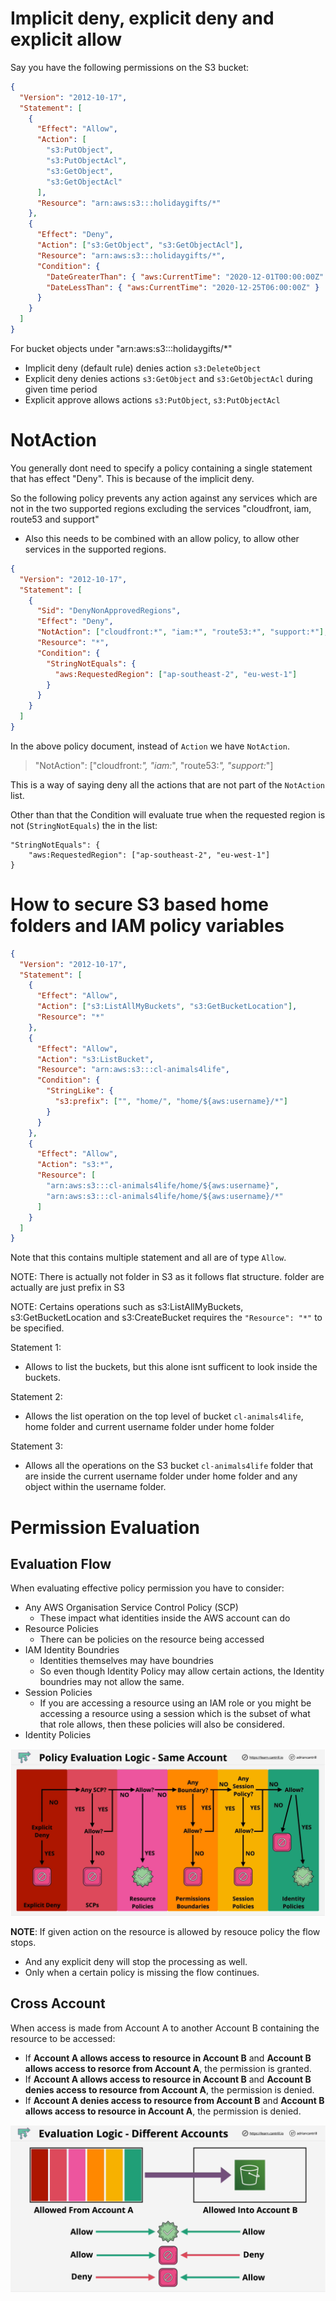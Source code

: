 # Implicit deny, explicit deny and explicit allow

Say you have the following permissions on the S3 bucket:

```json
{
  "Version": "2012-10-17",
  "Statement": [
    {
      "Effect": "Allow",
      "Action": [
        "s3:PutObject",
        "s3:PutObjectAcl",
        "s3:GetObject",
        "s3:GetObjectAcl"
      ],
      "Resource": "arn:aws:s3:::holidaygifts/*"
    },
    {
      "Effect": "Deny",
      "Action": ["s3:GetObject", "s3:GetObjectAcl"],
      "Resource": "arn:aws:s3:::holidaygifts/*",
      "Condition": {
        "DateGreaterThan": { "aws:CurrentTime": "2020-12-01T00:00:00Z" },
        "DateLessThan": { "aws:CurrentTime": "2020-12-25T06:00:00Z" }
      }
    }
  ]
}
```

For bucket objects under "arn:aws:s3:::holidaygifts/\*"

- Implicit deny (default rule) denies action `s3:DeleteObject`
- Explicit deny denies actions `s3:GetObject` and `s3:GetObjectAcl` during given time period
- Explicit approve allows actions `s3:PutObject`, `s3:PutObjectAcl`

# NotAction

You generally dont need to specify a policy containing a single statement that has effect "Deny". This is because of the implicit deny.

So the following policy prevents any action against any services which are not in the two supported regions excluding the services "cloudfront, iam, route53 and support"

- Also this needs to be combined with an allow policy, to allow other services in the supported regions.

```json
{
  "Version": "2012-10-17",
  "Statement": [
    {
      "Sid": "DenyNonApprovedRegions",
      "Effect": "Deny",
      "NotAction": ["cloudfront:*", "iam:*", "route53:*", "support:*"],
      "Resource": "*",
      "Condition": {
        "StringNotEquals": {
          "aws:RequestedRegion": ["ap-southeast-2", "eu-west-1"]
        }
      }
    }
  ]
}
```

In the above policy document, instead of `Action` we have `NotAction`.

> "NotAction": ["cloudfront:*", "iam:*", "route53:*", "support:*"]

This is a way of saying deny all the actions that are not part of the `NotAction` list.

Other than that the Condition will evaluate true when the requested region is not (`StringNotEquals`) the in the list:

    "StringNotEquals": {
        "aws:RequestedRegion": ["ap-southeast-2", "eu-west-1"]
    }

# How to secure S3 based home folders and IAM policy variables

```json
{
  "Version": "2012-10-17",
  "Statement": [
    {
      "Effect": "Allow",
      "Action": ["s3:ListAllMyBuckets", "s3:GetBucketLocation"],
      "Resource": "*"
    },
    {
      "Effect": "Allow",
      "Action": "s3:ListBucket",
      "Resource": "arn:aws:s3:::cl-animals4life",
      "Condition": {
        "StringLike": {
          "s3:prefix": ["", "home/", "home/${aws:username}/*"]
        }
      }
    },
    {
      "Effect": "Allow",
      "Action": "s3:*",
      "Resource": [
        "arn:aws:s3:::cl-animals4life/home/${aws:username}",
        "arn:aws:s3:::cl-animals4life/home/${aws:username}/*"
      ]
    }
  ]
}
```

Note that this contains multiple statement and all are of type `Allow`.

NOTE: There is actually not folder in S3 as it follows flat structure. folder are actually are just prefix in S3

NOTE: Certains operations such as s3:ListAllMyBuckets, s3:GetBucketLocation and s3:CreateBucket requires the `"Resource": "*"` to be specified.

Statement 1:

- Allows to list the buckets, but this alone isnt sufficent to look inside the buckets.

Statement 2:

- Allows the list operation on the top level of bucket `cl-animals4life`, home folder and current username folder under home folder

Statement 3:

- Allows all the operations on the S3 bucket `cl-animals4life` folder that are inside the current username folder under home folder and any object within the username folder.

# Permission Evaluation

## Evaluation Flow

When evaluating effective policy permission you have to consider:

- Any AWS Organisation Service Control Policy (SCP)
  - These impact what identities inside the AWS account can do
- Resource Policies
  - There can be policies on the resource being accessed
- IAM Identity Boundries
  - Identities themselves may have boundries
  - So even though Identity Policy may allow certain actions, the Identity boundries may not allow the same.
- Session Policies
  - If you are accessing a resource using an IAM role or you might be accessing a resource using a session which is the subset of what that role allows, then these policies will also be considered.
- Identity Policies

![permission-evaluation-flow](ss/permission-evaluation-flow.png)

**NOTE**: If given action on the resource is allowed by resouce policy the flow stops.

- And any explicit deny will stop the processing as well.
- Only when a certain policy is missing the flow continues.

## Cross Account

When access is made from Account A to another Account B containing the resource to be accessed:

- If **Account A allows access to resource in Account B** and **Account B allows access to resorce from Account A**, the permission is granted.
- If **Account A allows access to resource in Account B** and **Account B denies access to resource from Account A**, the permission is denied.
- If **Account A denies access to resource from Account B** and **Account B allows access to resource in Account A**, the permission is denied.

![permission-evaluation-cross-account](ss/permission-evaluation-cross-account.png)
